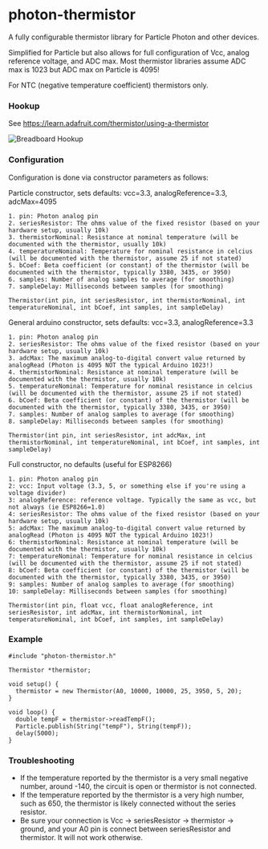 # photon-thermistor
A fully configurable thermistor library for Particle Photon and other devices.

Simplified for Particle but also allows for full configuration of Vcc, analog reference voltage, and ADC max. Most thermistor libraries assume ADC max is 1023 but ADC max on Particle is 4095!

For NTC (negative temperature coefficient) thermistors only.

### Hookup

See https://learn.adafruit.com/thermistor/using-a-thermistor

![Breadboard Hookup](https://raw.githubusercontent.com/kegnet/photon-thermistor/master/breadboard_hookup.png)

### Configuration

Configuration is done via constructor parameters as follows:

Particle constructor, sets defaults: vcc=3.3, analogReference=3.3, adcMax=4095
```
1. pin: Photon analog pin
2. seriesResistor: The ohms value of the fixed resistor (based on your hardware setup, usually 10k)
3. thermistorNominal: Resistance at nominal temperature (will be documented with the thermistor, usually 10k)
4. temperatureNominal: Temperature for nominal resistance in celcius (will be documented with the thermistor, assume 25 if not stated)
5. bCoef: Beta coefficient (or constant) of the thermistor (will be documented with the thermistor, typically 3380, 3435, or 3950)
6. samples: Number of analog samples to average (for smoothing)
7. sampleDelay: Milliseconds between samples (for smoothing)

Thermistor(int pin, int seriesResistor, int thermistorNominal, int temperatureNominal, int bCoef, int samples, int sampleDelay)
```

General arduino constructor, sets defaults: vcc=3.3, analogReference=3.3
```
1. pin: Photon analog pin
2. seriesResistor: The ohms value of the fixed resistor (based on your hardware setup, usually 10k)
3. adcMax: The maximum analog-to-digital convert value returned by analogRead (Photon is 4095 NOT the typical Arduino 1023!)
4. thermistorNominal: Resistance at nominal temperature (will be documented with the thermistor, usually 10k)
5. temperatureNominal: Temperature for nominal resistance in celcius (will be documented with the thermistor, assume 25 if not stated)
6. bCoef: Beta coefficient (or constant) of the thermistor (will be documented with the thermistor, typically 3380, 3435, or 3950)
7. samples: Number of analog samples to average (for smoothing)
8. sampleDelay: Milliseconds between samples (for smoothing)

Thermistor(int pin, int seriesResistor, int adcMax, int thermistorNominal, int temperatureNominal, int bCoef, int samples, int sampleDelay)
```

Full constructor, no defaults (useful for ESP8266)
```
1. pin: Photon analog pin
2: vcc: Input voltage (3.3, 5, or something else if you're using a voltage divider)
3: analogReference: reference voltage. Typically the same as vcc, but not always (ie ESP8266=1.0)
4: seriesResistor: The ohms value of the fixed resistor (based on your hardware setup, usually 10k)
5: adcMax: The maximum analog-to-digital convert value returned by analogRead (Photon is 4095 NOT the typical Arduino 1023!)
6: thermistorNominal: Resistance at nominal temperature (will be documented with the thermistor, usually 10k)
7: temperatureNominal: Temperature for nominal resistance in celcius (will be documented with the thermistor, assume 25 if not stated)
8: bCoef: Beta coefficient (or constant) of the thermistor (will be documented with the thermistor, typically 3380, 3435, or 3950)
9: samples: Number of analog samples to average (for smoothing)
10: sampleDelay: Milliseconds between samples (for smoothing)

Thermistor(int pin, float vcc, float analogReference, int seriesResistor, int adcMax, int thermistorNominal, int temperatureNominal, int bCoef, int samples, int sampleDelay)
```

### Example
```
#include "photon-thermistor.h"

Thermistor *thermistor;

void setup() {
  thermistor = new Thermistor(A0, 10000, 10000, 25, 3950, 5, 20);
}

void loop() {
  double tempF = thermistor->readTempF();
  Particle.publish(String("tempF"), String(tempF));
  delay(5000);
}
```

### Troubleshooting

* If the temperature reported by the thermistor is a very small negative number, around -140, the circuit is open or thermistor is not connected.
* If the temperature reported by the thermistor is a very high number, such as 650, the thermistor is likely connected without the series resistor.
* Be sure your connection is Vcc -> seriesResistor -> thermistor -> ground, and your A0 pin is connect between seriesResistor and thermistor. It will not work otherwise.
